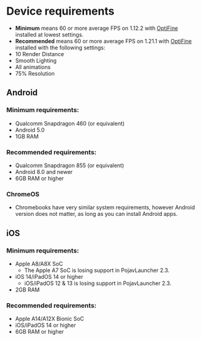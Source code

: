 # Device requirements
- **Minimum** means 60 or more average FPS on 1.12.2 with [OptiFine](https://optifine.net/downloads) installed at lowest settings.
- **Recommended** means 60 or more average FPS on 1.21.1 with [OptiFine](https://optifine.net/downloads) installed with the following settings:
- 10 Render Distance
- Smooth Lighting
- All animations
- 75% Resolution
## Android

### Minimum requirements:
- Qualcomm Snapdragon 460 (or equivalent)
- Android 5.0
- 1GB RAM

### Recommended requirements:
- Qualcomm Snapdragon 855 (or equivalent)
- Android 8.0 and newer
- 6GB RAM or higher

### ChromeOS
- Chromebooks have very similar system requirements, however Android version does not matter, as long as you can install Android apps.

## iOS

### Minimum requirements:
- Apple A8/A8X SoC
   - The Apple A7 SoC is losing support in PojavLauncher 2.3.
- iOS 14/iPadOS 14 or higher
   - iOS/iPadOS 12 & 13 is losing support in PojavLauncher 2.3.
- 2GB RAM

### Recommended requirements:
- Apple A14/A12X Bionic SoC
- iOS/iPadOS 14 or higher
- 6GB RAM or higher
